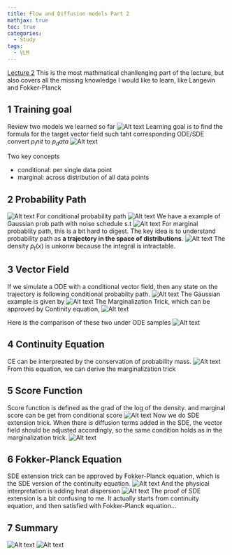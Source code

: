 ```yaml
---
title: Flow and Diffusion models Part 2
mathjax: true
toc: true
categories:
  - Study
tags:
  - VLM
---
```


[Lecture 2](https://www.youtube.com/watch?v=VDnM5D6wXio&t)
This is the most mathmatical chanllenging part of the lecture, but also covers all the missing knowledge I would like to learn, like Langevin and Fokker-Planck

## 1 Training goal
Review two models we learned so far
![Alt text](/code23/assets/images/2025/25-08-26-diffusion_files/2models.png)
Learning goal is to find the formula for the target vector field such taht corresponding ODE/SDE convert $p_init$ to $p_data$
![Alt text](/code23/assets/images/2025/25-08-26-diffusion_files/traininggoal.png)

Two key concepts
- conditional: per single data point
- marginal: across distribution of all data points

## 2 Probability Path
![Alt text](/code23/assets/images/2025/25-08-26-diffusion_files/probpath.png)
For conditional probability path
![Alt text](/code23/assets/images/2025/25-08-26-diffusion_files/cpp.png)
We have a example of Gaussian prob path with noise schedule s.t
![Alt text](/code23/assets/images/2025/25-08-26-diffusion_files/gpp.png)
For marginal probablity path, this is a bit hard to digest. The key idea is to understand probability path as **a trajectory in the space of distributions**. 
![Alt text](/code23/assets/images/2025/25-08-26-diffusion_files/mpp.png)
The density $p_t(x)$ is unkonw because the integral is intractable.

## 3 Vector Field
If we simulate a ODE with a conditional vector field, then any state on the trajectory is following conditional probabilty path. 
![Alt text](/code23/assets/images/2025/25-08-26-diffusion_files/cvf.png)
The Gaussian example is given by 
![Alt text](/code23/assets/images/2025/25-08-26-diffusion_files/gvf.png)
The Marginalization Trick, which can be approved by Continity equation, 
![Alt text](/code23/assets/images/2025/25-08-26-diffusion_files/mvf.png)

Here is the comparison of these two under ODE samples
![Alt text](/code23/assets/images/2025/25-08-26-diffusion_files/odesamples.png)

## 4 Continuity Equation
CE can be interpreated by the conservation of probability mass. 
![Alt text](/code23/assets/images/2025/25-08-26-diffusion_files/ce.png)
From this equation, we can derive the marginalization trick

## 5 Score Function
Score function is defined as the grad of the log of the density.
and marginal score can be get from conditional score
![Alt text](/code23/assets/images/2025/25-08-26-diffusion_files/score.png)
Now we do SDE extension trick. When there is diffusion terms added in the SDE, the vector field should be adjusted accordingly, so the same condition holds as in the marginalization trick.
![Alt text](/code23/assets/images/2025/25-08-26-diffusion_files/sdeex.png)

## 6 Fokker-Planck Equation
SDE extension trick can be approved by Fokker-Planck equation, which is the SDE version of the continuity equation.
![Alt text](/code23/assets/images/2025/25-08-26-diffusion_files/fpe.png)
And the physical interpretation is adding heat dispersion
![Alt text](/code23/assets/images/2025/25-08-26-diffusion_files/heat.png)
The proof of SDE extension is a bit confusing to me. It actually starts from continuity equation, and then satisfied with Fokker-Planck equation... 

## 7 Summary
![Alt text](/code23/assets/images/2025/25-08-26-diffusion_files/s1.png)
![Alt text](/code23/assets/images/2025/25-08-26-diffusion_files/s2.png)